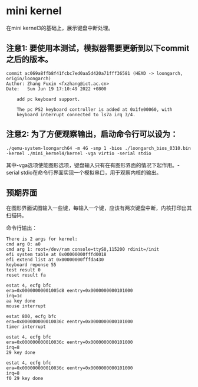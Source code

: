 # mini kernel

在mini kernel3的基础上，展示键盘中断处理。

## 注意1: 要使用本测试，模拟器需要更新到以下commit之后的版本。

    commit ac069a8ffb8f41fcbc7ed0aa5d420a71fff36581 (HEAD -> loongarch, origin/loongarch)
    Author: Zhang Fuxin <fxzhang@ict.ac.cn>
    Date:   Sun Jun 19 17:10:49 2022 +0800

        add pc keyboard support.
        
        The pc PS2 keyboard controller is added at 0x1fe00060, with
        keyboard interrupt connected to ls7a irq 3/4.

## 注意2: 为了方便观察输出，启动命令行可以设为：

    ./qemu-system-loongarch64 -m 4G -smp 1 -bios ./loongarch_bios_0310.bin -kernel ./mini_kernel4/kernel -vga virtio -serial stdio

其中-vga选项使能图形选项，键盘输入只有在有图形界面的情况下起作用。-serial stdio在命令行界面实现一个模拟串口，用于观察内核的输出。


## 预期界面

在图形界面试图输入一些键，每输入一个键，应该有两次键盘中断，内核打印出其扫描码。

命令行输出：

    There is 2 args for kernel:
    cmd arg 0: a0
    cmd arg 1: root=/dev/ram console=ttyS0,115200 rdinit=/init
    efi system table at 0x00000000fffd0018
    efi extend list at 0x00000000fffda430
    keyboard reponse 55
    test result 0
    reset result fa

    estat 4, ecfg bfc
    era=0x00000000001005d8 eentry=0x0000000000101000
    irq=1c
    aa key done
    mouse interrupt

    estat 800, ecfg bfc
    era=0x000000000010036c eentry=0x0000000000101000
    timer interrupt

    estat 4, ecfg bfc
    era=0x000000000010036c eentry=0x0000000000101000
    irq=8
    29 key done

    estat 4, ecfg bfc
    era=0x000000000010036c eentry=0x0000000000101000
    irq=8
    f0 29 key done

